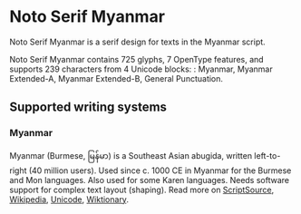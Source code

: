
# Noto Serif Myanmar

Noto Serif Myanmar is a serif design for texts in the Myanmar script. 

Noto Serif Myanmar contains 725 glyphs, 7 OpenType features, and supports 239 characters from 4 Unicode blocks: : Myanmar, Myanmar Extended-A, Myanmar Extended-B, General Punctuation.


## Supported writing systems


### Myanmar

Myanmar (Burmese, မြန်မာ) is a Southeast Asian abugida, written left-to-right (40 million users). Used since c. 1000 CE in Myanmar for the Burmese and Mon languages. Also used for some Karen languages. Needs software support for complex text layout (shaping). Read more on [ScriptSource](https://scriptsource.org/scr/Mymr), [Wikipedia](https://en.wikipedia.org/wiki/ISO_15924:Mymr), [Unicode](https://www.unicode.org/versions/Unicode13.0.0/ch16.pdf#G24999), [Wiktionary](https://en.wiktionary.org/wiki/Category:Burmese_script).

